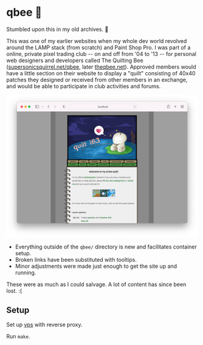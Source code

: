 # qbee 🐝

Stumbled upon this in my old archives. 🥹

This was one of my earlier websites when my whole dev world revolved around the LAMP stack (from scratch) and Paint Shop Pro. I was part of a online, private pixel trading club -- on and off from '04 to '13 -- for personal web designers and developers called The Quilting Bee ([supersonicsquirrel.net/qbee][qbee-1], later [theqbee.net][qbee-2]). Approved members would have a little section on their website to display a "quilt" consisting of 40x40 patches they designed or received from other members in an exchange, and would be able to participate in club activities and forums.

[![screenshot](docs/screenshot.png)][live]


- Everything outside of the `qbee/` directory is new and facilitates container setup.
- Broken links have been substituted with tooltips.
- Minor adjustments were made just enough to get the site up and running.

These were as much as I could salvage. A lot of content has since been lost. :(

## Setup

Set up [vps][repo-vps] with reverse proxy.

Run `make`.


[qbee-1]: https://web.archive.org/web/20050421074957/http://www.supersonicsquirrel.net:80/qbee/
[qbee-2]: https://web.archive.org/web/20070225160054/http://theqbee.net/

[live]: https://qbee.tifa.dev

[repo-vps]: https://github.com/tifa/vps
